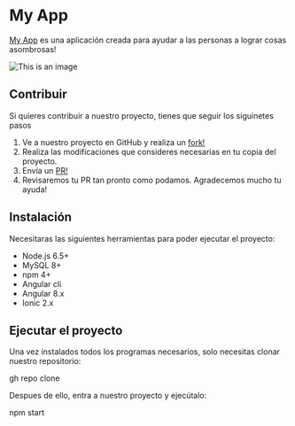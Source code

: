 # My App

[My App](https://marvelcinematicuniverse.fandom.com/es/wiki/Thanos) es una aplicación creada para ayudar a las personas a lograr cosas asombrosas!

![This is an image](https://preview.redd.it/sk9nb6lgccq31.gif?format=png8&s=4314adede1e763a54cb4b435e3d246da0460d3ae)

## Contribuir

Si quieres contribuir a nuestro proyecto, tienes que seguir los siguinetes pasos

  1. Ve a nuestro proyecto en GitHub y realiza un [fork!](https://docs.github.com/en/github/writing-on-github/getting-started-with-writing-and-formatting-on-github/basic-writing-and-formatting-syntax)
  2. Realiza las modificaciones que consideres necesarias en tu copia del proyecto.
  3. Envía un [PR!](https://docs.github.com)
  4. Revisaremos tu PR tan pronto como podamos. Agradecemos mucho tu ayuda!

## Instalación

Necesitaras las siguientes herramientas para poder ejecutar el proyecto:

- Node.js 6.5+
- MySQL 8+
- npm 4+
- Angular cli
- Angular 8.x
- Ionic 2.x

## Ejecutar el proyecto

Una vez instalados todos los programas necesarios, solo necesitas clonar nuestro repositorio:

gh repo clone <repo>
  
Despues de ello, entra a nuestro proyecto y ejecútalo:
  
npm start


